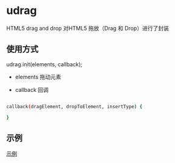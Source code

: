 # udrag
HTML5 drag and drop
对HTML5 拖放（Drag 和 Drop）进行了封装

## 使用方式

udrag.init(elements, callback);

- elements 拖动元素

- callback 回调

``` bash

callback(dragElement, dropToElement, insertType) {

}

```
## 示例

[示例](https://jsbin.com/hetijat/edit?html,css,js,output)
